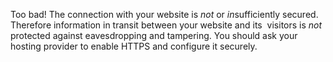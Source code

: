 Too bad! The connection with your website is *not* or *in*sufficiently secured. Therefore information in transit between your website and its  visitors is *not* protected against eavesdropping and tampering. You should ask your hosting provider to enable HTTPS and configure it securely.

